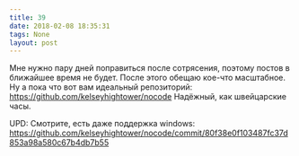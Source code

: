 ```yaml
---
title: 39
date: 2018-02-08 18:35:31
tags: None
layout: post
---
```


Мне нужно пару дней поправиться после сотрясения, поэтому постов в ближайшее время не будет. После этого обещаю кое-что масштабное. Ну а пока что вот вам идеальный репозиторий:
<https://github.com/kelseyhightower/nocode>
Надёжный, как швейцарские часы.

UPD: Смотрите, есть даже поддержка windows:
<https://github.com/kelseyhightower/nocode/commit/80f38e0f103487fc37d853a98a580c67b4db7b55>
